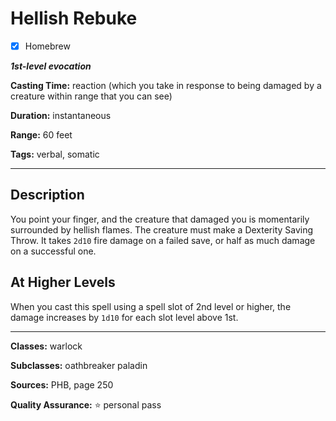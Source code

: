 # Hellish Rebuke

- [x] Homebrew

***1st-level evocation***

**Casting Time:** reaction (which you take in response to being damaged by a creature within range that you can see)

**Duration:** instantaneous

**Range:** 60 feet

**Tags:** verbal, somatic

---

## Description
You point your finger, and the creature that damaged you is momentarily surrounded by hellish flames.
The creature must make a Dexterity Saving Throw.
It takes `2d10` fire damage on a failed save, or half as much damage on a successful one.

## At Higher Levels
When you cast this spell using a spell slot of 2nd level or higher, the damage increases by `1d10` for each slot level above 1st.

---

**Classes:** warlock

**Subclasses:** oathbreaker paladin

**Sources:** PHB, page 250

**Quality Assurance:** :star: personal pass
